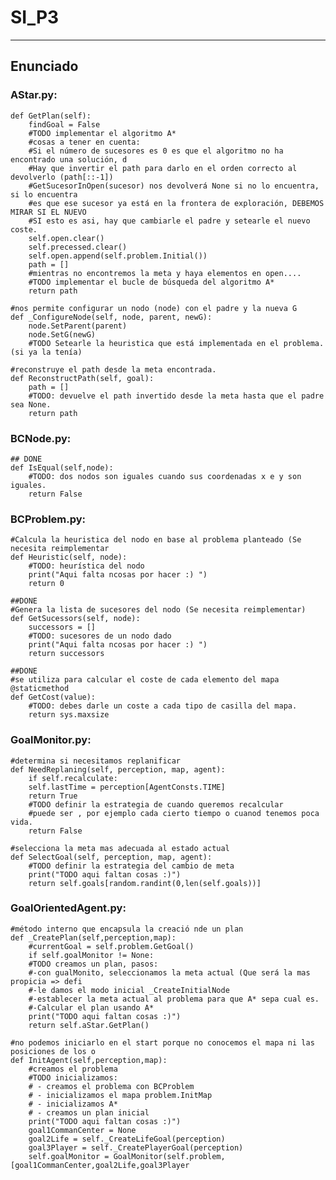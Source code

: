 # SI_P3
---
## Enunciado
### AStar.py:
    def GetPlan(self):
        findGoal = False
        #TODO implementar el algoritmo A*
        #cosas a tener en cuenta:
        #Si el número de sucesores es 0 es que el algoritmo no ha encontrado una solución, d
        #Hay que invertir el path para darlo en el orden correcto al devolverlo (path[::-1])
        #GetSucesorInOpen(sucesor) nos devolverá None si no lo encuentra, si lo encuentra
        #es que ese sucesor ya está en la frontera de exploración, DEBEMOS MIRAR SI EL NUEVO
        #SI esto es asi, hay que cambiarle el padre y setearle el nuevo coste.
        self.open.clear()
        self.precessed.clear()
        self.open.append(self.problem.Initial())
        path = []
        #mientras no encontremos la meta y haya elementos en open....
        #TODO implementar el bucle de búsqueda del algoritmo A*
        return path
    
    #nos permite configurar un nodo (node) con el padre y la nueva G
    def _ConfigureNode(self, node, parent, newG):
        node.SetParent(parent)
        node.SetG(newG)
        #TODO Setearle la heuristica que está implementada en el problema. (si ya la tenía)

    #reconstruye el path desde la meta encontrada.
    def ReconstructPath(self, goal):
        path = []
        #TODO: devuelve el path invertido desde la meta hasta que el padre sea None.
        return path

### BCNode.py:
    ## DONE
    def IsEqual(self,node):
        #TODO: dos nodos son iguales cuando sus coordenadas x e y son iguales.
        return False

### BCProblem.py:
    #Calcula la heuristica del nodo en base al problema planteado (Se necesita reimplementar
    def Heuristic(self, node):
        #TODO: heurística del nodo
        print("Aqui falta ncosas por hacer :) ")
        return 0
    
    ##DONE
    #Genera la lista de sucesores del nodo (Se necesita reimplementar)
    def GetSucessors(self, node):
        successors = []
        #TODO: sucesores de un nodo dado
        print("Aqui falta ncosas por hacer :) ")
        return successors

    ##DONE    
    #se utiliza para calcular el coste de cada elemento del mapa
    @staticmethod
    def GetCost(value):
        #TODO: debes darle un coste a cada tipo de casilla del mapa.
        return sys.maxsize

### GoalMonitor.py:
    #determina si necesitamos replanificar
    def NeedReplaning(self, perception, map, agent):
        if self.recalculate:
        self.lastTime = perception[AgentConsts.TIME]
        return True
        #TODO definir la estrategia de cuando queremos recalcular
        #puede ser , por ejemplo cada cierto tiempo o cuanod tenemos poca vida.
        return False
        
    #selecciona la meta mas adecuada al estado actual
    def SelectGoal(self, perception, map, agent):
        #TODO definir la estrategia del cambio de meta
        print("TODO aqui faltan cosas :)")
        return self.goals[random.randint(0,len(self.goals))]

### GoalOrientedAgent.py:
    #método interno que encapsula la creació nde un plan
    def _CreatePlan(self,perception,map):
        #currentGoal = self.problem.GetGoal()
        if self.goalMonitor != None:
        #TODO creamos un plan, pasos:
        #-con gualMonito, seleccionamos la meta actual (Que será la mas propicia => defi
        #-le damos el modo inicial _CreateInitialNode
        #-establecer la meta actual al problema para que A* sepa cual es.
        #-Calcular el plan usando A*
        print("TODO aqui faltan cosas :)")
        return self.aStar.GetPlan()
        
    #no podemos iniciarlo en el start porque no conocemos el mapa ni las posiciones de los o
    def InitAgent(self,perception,map):
        #creamos el problema
        #TODO inicializamos:
        # - creamos el problema con BCProblem
        # - inicializamos el mapa problem.InitMap
        # - inicializamos A*
        # - creamos un plan inicial
        print("TODO aqui faltan cosas :)")
        goal1CommanCenter = None
        goal2Life = self._CreateLifeGoal(perception)
        goal3Player = self._CreatePlayerGoal(perception)
        self.goalMonitor = GoalMonitor(self.problem,[goal1CommanCenter,goal2Life,goal3Player
